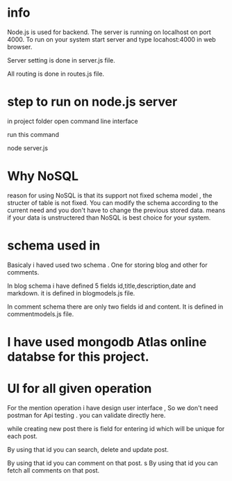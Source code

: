 # info 
Node.js is used for backend. The server is running on localhost on port 4000.
To run on your system start server and type locahost:4000 in web browser.

Server setting is done in server.js file.

All routing is done in routes.js file.

# step to run on node.js server

in project folder open command line interface

run this command

node server.js

# Why NoSQL

reason for using NoSQL is that its support not fixed schema model , the structer of table is not fixed.
You can modify the schema according to the current need and you don't have to change the previous stored data.
means if your data is unstructered than NoSQL is best choice for your system.

# schema used in

Basicaly i haved used two schema . One for storing blog and other for comments.

In blog schema i have defined 5 fields id,title,description,date and markdown. it is defined in blogmodels.js file.

In comment schema there are only two fields id and content. It is defined in commentmodels.js file.

# I have used mongodb Atlas online databse for this project.


# UI for all given operation
For the mention operation i have design user interface , So we don't need postman for Api testing . you can validate directly here.

while creating new post there is field for entering id which will be unique for each post.

By using that id you can search, delete and update post.

By using that id you can comment on that post.
s
By using that id you can fetch all comments on that post.
